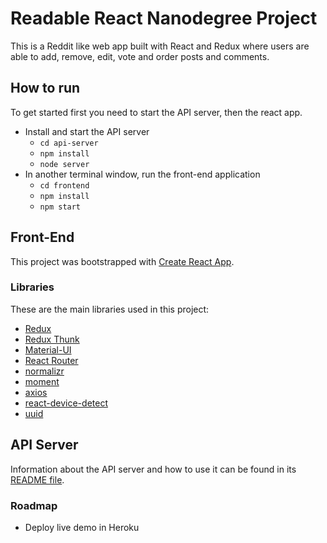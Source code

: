 # Readable React Nanodegree Project

This is a Reddit like web app built with React and Redux where users are able to add, remove, edit, vote and order posts and comments.

## How to run 

To get started first you need to start the API server, then the react app.

* Install and start the API server
    - `cd api-server`
    - `npm install`
    - `node server`
* In another terminal window, run the front-end application
    - `cd frontend`
    - `npm install`
    - `npm start`

## Front-End
This project was bootstrapped with [Create React App](https://github.com/facebookincubator/create-react-app).

### Libraries

These are the main libraries used in this project:

* [Redux](https://redux.js.org/)
* [Redux Thunk](https://github.com/reduxjs/redux-thunk)
* [Material-UI](https://material-ui.com/)
* [React Router](https://github.com/ReactTraining/react-router)
* [normalizr](https://github.com/paularmstrong/normalizr)
* [moment](https://momentjs.com/)
* [axios](https://github.com/axios/axios)
* [react-device-detect](https://github.com/duskload/react-device-detect)
* [uuid](https://www.npmjs.com/package/uuid)

## API Server
Information about the API server and how to use it can be found in its [README file](api-server/README.md).

### Roadmap

* Deploy live demo in Heroku
